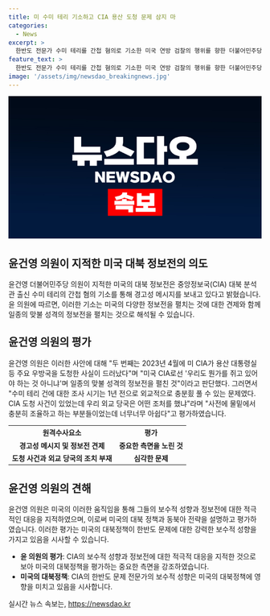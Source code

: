 ```yaml
---
title: 미 수미 테리 기소하고 CIA 용산 도청 문제 삼지 마
categories:
  - News
excerpt: >
  한반도 전문가 수미 테리를 간첩 혐의로 기소한 미국 연방 검찰의 행위를 향한 더불어민주당 의원 윤건영의 비판이 뜨거운 관심을 모으고 있다. 윤 의원은 이를 경고성 메시지로 해석하며, 미국의 행동이 미국 대선과 관련한 정보전과 맞불 성격의 정보전의 일환으로 해석했다. 또한, 조사 시기에 대한 의문을 제기하며 외교 당국의 조율 부족을 지적하고 있다. 이러한 발언으로 윤건영 의원은 수미 테리 사건을 통해 미국의 대외정책과 한반도 문제에 대한 비판적 시각을 제시하고 있다.
feature_text: >
  한반도 전문가 수미 테리를 간첩 혐의로 기소한 미국 연방 검찰의 행위를 향한 더불어민주당 의원 윤건영의 비판이 뜨거운 관심을 모으고 있다. 윤 의원은 이를 경고성 메시지로 해석하며, 미국의 행동이 미국 대선과 관련한 정보전과 맞불 성격의 정보전의 일환으로 해석했다. 또한, 조사 시기에 대한 의문을 제기하며 외교 당국의 조율 부족을 지적하고 있다. 이러한 발언으로 윤건영 의원은 수미 테리 사건을 통해 미국의 대외정책과 한반도 문제에 대한 비판적 시각을 제시하고 있다.
image: '/assets/img/newsdao_breakingnews.jpg'
---
```


<p><img src="/assets/img/newsdao_breakingnews.jpg" alt="koreaapp 속보" /></p>

<h2 data-ke-size="size26">윤건영 의원이 지적한 미국 대북 정보전의 의도</h2>

<p data-ke-size="size16">윤건영 더불어민주당 의원이 지적한 미국의 대북 정보전은 중앙정보국(CIA) 대북 분석관 출신 수미 테리의 간첩 혐의 기소를 통해 경고성 메시지를 보내고 있다고 밝혔습니다. 윤 의원에 따르면, 이러한 기소는 미국의 다양한 정보전을 펼치는 것에 대한 견제와 함께 일종의 맞불 성격의 정보전을 펼치는 것으로 해석될 수 있습니다.</p>

<h2 data-ke-size="size24">윤건영 의원의 평가</h2>

<p data-ke-size="size16">윤건영 의원은 이러한 사안에 대해 "두 번째는 2023년 4월에 미 CIA가 용산 대통령실 등 주요 우방국을 도청한 사실이 드러났다"며 "미국 CIA로선 '우리도 뭔가를 쥐고 있어야 하는 것 아니냐'며 일종의 맞불 성격의 정보전을 펼친 것"이라고 판단했다. 그러면서 "수미 테리 건에 대한 조사 시기는 1년 전으로 외교적으로 충분힀 풀 수 있는 문제였다. CIA 도청 사건이 있었는데 우리 외교 당국은 어떤 조처를 했냐"라며 "사전에 물밑에서 충분히 조율하고 하는 부분들이었는데 너무너무 아쉽다"고 평가하였습니다.</p>

<table>
    <tr>
        <th>원격수사요소</th>
        <th>평가</th>
    </tr>
    <tr>
        <td style="text-align: center; height: 17px;"><b>경고성 메시지 및 정보전 견제</b></td>
        <td style="text-align: center; height: 17px;"><b>중요한 측면을 노린 것</b></td>
    </tr>
    <tr>
        <td style="text-align: center; height: 17px;"><b>도청 사건과 외교 당국의 조치 부재</b></td>
        <td style="text-align: center; height: 17px;"><b>심각한 문제</b></td>
    </tr>
</table>

<h2 data-ke-size="size24">윤건영 의원의 견해</h2>

<p data-ke-size="size16">윤건영 의원은 미국의 이러한 움직임을 통해 그들의 보수적 성향과 정보전에 대한 적극적인 대응을 지적하였으며, 이로써 미국의 대북 정책과 동북아 전략을 설명하고 평가하였습니다. 이러한 평가는 미국의 대북정책이 한반도 문제에 대한 강력한 보수적 성향을 가지고 있음을 시사할 수 있습니다.</p>

<ul>
    <li><b>윤 의원의 평가</b>: CIA의 보수적 성향과 정보전에 대한 적극적 대응을 지적한 것으로 보아 미국의 대북정책을 평가하는 중요한 측면을 강조하였습니다.</li>
    <li><b>미국의 대북정책</b>: CIA의 한반도 문제 전문가의 보수적 성향은 미국의 대북정책에 영향을 미치고 있음을 시사합니다.</li>
</ul>
실시간 뉴스 속보는, <a href="https://newsdao.kr" rel="dofollow">https://newsdao.kr</a>


